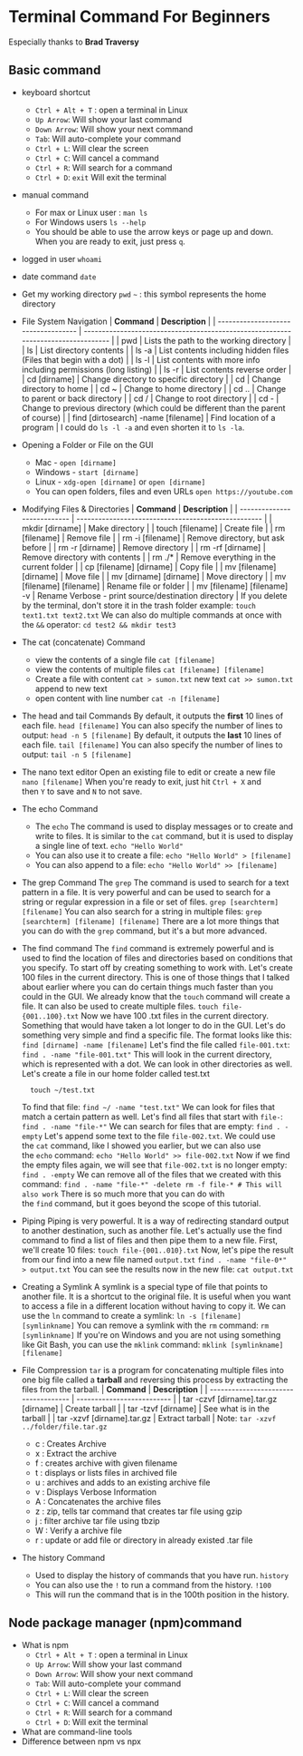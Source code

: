 # Terminal Command For Beginners

Especially thanks to **Brad Traversy**

## Basic command

- keyboard shortcut
  - `Ctrl + Alt + T` : open a terminal in Linux
  - `Up Arrow`: Will show your last command
  - `Down Arrow`: Will show your next command
  - `Tab`: Will auto-complete your command
  - `Ctrl + L`: Will clear the screen
  - `Ctrl + C`: Will cancel a command
  - `Ctrl + R`: Will search for a command
  - `Ctrl + D`: `exit` Will exit the terminal
- manual command
  - For max or Linux user :
    `man ls`
  - For Windows users
    `ls --help`
  - You should be able to use the arrow keys or page up and down. When you are ready to exit, just press `q`.
- logged in user
  `whoami`
- date command
  `date`
- Get my working directory
  `pwd`
  `~` : this symbol represents the home directory
- File System Navigation
  | **Command** | **Description** |
  | ----------------------------------- | --------------------------------------------------------------------------------- |
  | pwd | Lists the path to the working directory |
  | ls | List directory contents |
  | ls -a | List contents including hidden files (Files that begin with a dot) |
  | ls -l | List contents with more info including permissions (long listing) |
  | ls -r | List contents reverse order |
  | cd [dirname] | Change directory to specific directory |
  | cd | Change directory to home |
  | cd ~ | Change to home directory |
  | cd .. | Change to parent or back directory |
  | cd / | Change to root directory |
  | cd - | Change to previous directory (which could be different than the parent of course) |
  | find [dirtosearch] -name [filename] | Find location of a program |
  I could do `ls -l -a` and even shorten it to `ls -la`.
- Opening a Folder or File on the GUI
  - Mac - `open [dirname]`
  - Windows - `start [dirname]`
  - Linux - `xdg-open [dirname]` or `open [dirname]`
  - You can open folders, files and even URLs
    `open https://youtube.com`
- Modifying Files & Directories
  | **Command** | **Description** |
  | --------------------------- | --------------------------------------------------- |
  | mkdir [dirname] | Make directory |
  | touch [filename] | Create file |
  | rm [filename] | Remove file |
  | rm -i [filename] | Remove directory, but ask before |
  | rm -r [dirname] | Remove directory |
  | rm -rf [dirname] | Remove directory with contents |
  | rm ./\* | Remove everything in the current folder |
  | cp [filename] [dirname] | Copy file |
  | mv [filename] [dirname] | Move file |
  | mv [dirname] [dirname] | Move directory |
  | mv [filename] [filename] | Rename file or folder |
  | mv [filename] [filename] -v | Rename Verbose - print source/destination directory |
  If you delete by the terminal, don't store it in the trash folder
  example: `touch text1.txt text2.txt`
  We can also do multiple commands at once with the `&&` operator:
  `cd test2 && mkdir test3`
- The cat (concatenate) Command
  - view the contents of a single file
    `cat [filename]`
  - view the contents of multiple files
    `cat [filename] [filename]`
  - Create a file with content
    `cat > sumon.txt` new text
    `cat >> sumon.txt` append to new text
  - open content with line number
    `cat -n [filename]`
- The head and tail Commands
  By default, it outputs the **first** 10 lines of each file.
  `head [filename]`
  You can also specify the number of lines to output:
  `head -n 5 [filename]`
  By default, it outputs the **last** 10 lines of each file.
  `tail [filename]`
  You can also specify the number of lines to output:
  `tail -n 5 [filename]`
- The nano text editor
  Open an existing file to edit or create a new file
  `nano [filename]`
  When you're ready to exit, just hit `Ctrl + X` and then `Y` to save and `N` to not save.
- The echo Command
  - The `echo` The command is used to display messages or to create and write to files. It is similar to the `cat` command, but it is used to display a single line of text.
    `echo "Hello World"`
  - You can also use it to create a file:
    `echo "Hello World" > [filename]`
  - You can also append to a file:
    `echo "Hello World" >> [filename]`
- The grep Command
  The `grep` The command is used to search for a text pattern in a file. It is very powerful and can be used to search for a string or regular expression in a file or set of files.
  `grep [searchterm] [filename]`
  You can also search for a string in multiple files:
  `grep [searchterm] [filename] [filename]`
  There are a lot more things that you can do with the `grep` command, but it's a but more advanced.
- The find command
  The `find` command is extremely powerful and is used to find the location of files and directories based on conditions that you specify.
  To start off by creating something to work with. Let's create 100 files in the current directory. This is one of those things that I talked about earlier where you can do certain things much faster than you could in the GUI. We already know that the `touch` command will create a file. It can also be used to create multiple files.
  `touch file-{001..100}.txt`
  Now we have 100 .txt files in the current directory. Something that would have taken a lot longer to do in the GUI.
  Let's do something very simple and find a specific file. The format looks like this:
  `find [dirname] -name [filename]`
  Let's find the file called `file-001.txt`:
  `find . -name "file-001.txt"`
  This will look in the current directory, which is represented with a dot.
  We can look in other directories as well. Let's create a file in our home folder called test.txt

  ```
    touch ~/test.txt

  ```

  To find that file:
  `find ~/ -name "test.txt"`
  We can look for files that match a certain pattern as well. Let's find all files that start with `file-`:
  `find . -name "file-*"`
  We can search for files that are empty:
  `find . -empty`
  Let's append some text to the file `file-002.txt`. We could use the `cat` command, like I showed you earlier, but we can also use the `echo` command:
  `echo "Hello World" >> file-002.txt`
  Now if we find the empty files again, we will see that `file-002.txt` is no longer empty:
  `find . -empty`
  We can remove all of the files that we created with this command:
  `find . -name "file-*" -delete
    rm -f file-* # This will also work`
  There is so much more that you can do with the `find` command, but it goes beyond the scope of this tutorial.

- Piping
  Piping is very powerful. It is a way of redirecting standard output to another destination, such as another file. Let's actually use the find command to find a list of files and then pipe them to a new file.
  First, we'll create 10 files:
  `touch file-{001..010}.txt`
  Now, let's pipe the result from our find into a new file named `output.txt`
  `find . -name "file-0*" > output.txt`
  You can see the results now in the new file:
  `cat output.txt`
- Creating a Symlink
  A symlink is a special type of file that points to another file. It is a shortcut to the original file. It is useful when you want to access a file in a different location without having to copy it.
  We can use the `ln` command to create a symlink:
  `ln -s [filename] [symlinkname]`
  You can remove a symlink with the `rm` command:
  `rm [symlinkname]`
  If you're on Windows and you are not using something like Git Bash, you can use the `mklink` command:
  `mklink [symlinkname] [filename]`
- File Compression
  `tar` is a program for concatenating multiple files into one big file called a **tarball** and reversing this process by extracting the files from the tarball.
  | **Command** | **Description** |
  | ------------------------------------ | -------------------------- |
  | tar -czvf [dirname].tar.gz [dirname] | Create tarball |
  | tar -tzvf [dirname] | See what is in the tarball |
  | tar -xzvf [dirname].tar.gz | Extract tarball |
  Note: `tar -xzvf ../folder/file.tar.gz`
  - c : Creates Archive
  - x : Extract the archive
  - f : creates archive with given filename
  - t : displays or lists files in archived file
  - u : archives and adds to an existing archive file
  - v : Displays Verbose Information
  - A : Concatenates the archive files
  - z : zip, tells tar command that creates tar file using gzip
  - j : filter archive tar file using tbzip
  - W : Verify a archive file
  - r : update or add file or directory in already existed .tar file
- The history Command
  - Used to display the history of commands that you have run.
    `history`
  - You can also use the `!` to run a command from the history.
    `!100`
  - This will run the command that is in the 100th position in the history.

## Node package manager (npm)command

- What is npm
  - `Ctrl + Alt + T` : open a terminal in Linux
  - `Up Arrow`: Will show your last command
  - `Down Arrow`: Will show your next command
  - `Tab`: Will auto-complete your command
  - `Ctrl + L`: Will clear the screen
  - `Ctrl + C`: Will cancel a command
  - `Ctrl + R`: Will search for a command
  - `Ctrl + D`: Will exit the terminal
- What are command-line tools
- Difference between npm vs npx
